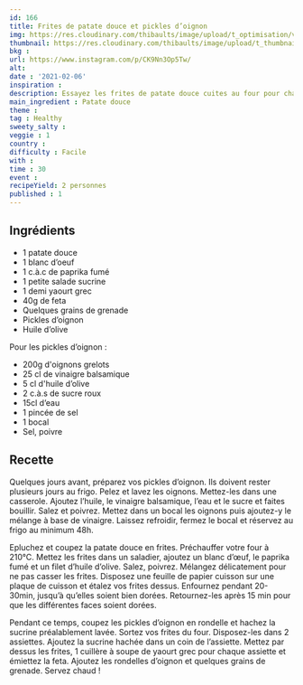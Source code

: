 ```yaml
---
id: 166
title: Frites de patate douce et pickles d’oignon
img: https://res.cloudinary.com/thibaults/image/upload/t_optimisation/v1612635623/Recipes/20210206_frites_patate_douce.jpg
thumbnail: https://res.cloudinary.com/thibaults/image/upload/t_thumbnail_josie/v1612635623/Recipes/20210206_frites_patate_douce.jpg
bkg : 
url: https://www.instagram.com/p/CK9Nn3Op5Tw/
alt: 
date : '2021-02-06'
inspiration : 
description: Essayez les frites de patate douce cuites au four pour changer. Vous aurez des frites ultra moelleuses.
main_ingredient : Patate douce
theme : 
tag : Healthy
sweety_salty : 
veggie : 1
country :
difficulty : Facile
with : 
time : 30
event :
recipeYield: 2 personnes
published : 1
---
```


## Ingrédients
 - 1 patate douce
 - 1 blanc d’oeuf
 - 1 c.à.c de paprika fumé
 - 1 petite salade sucrine
 - 1 demi yaourt grec
 - 40g de feta
 - Quelques grains de grenade
 - Pickles d’oignon
 - Huile d’olive

Pour les pickles d’oignon :
 - 200g d'oignons grelots
 - 25 cl de vinaigre balsamique
 - 5 cl d'huile d’olive 
 - 2 c.à.s de sucre roux
 - 15cl d’eau
 - 1 pincée de sel
 - 1 bocal
 - Sel, poivre

## Recette
Quelques jours avant, préparez vos pickles d’oignon. Ils doivent rester plusieurs jours au frigo. Pelez et lavez les oignons. Mettez-les dans une casserole. Ajoutez l’huile, le vinaigre balsamique, l’eau et le sucre et faites bouillir. Salez et poivrez. Mettez dans un bocal les oignons puis ajoutez-y le mélange à base de vinaigre. Laissez refroidir, fermez le bocal et réservez au frigo au minimum 48h.

Epluchez et coupez la patate douce en frites. Préchauffer votre four à 210°C. Mettez les frites dans un saladier, ajoutez un blanc d’œuf, le paprika fumé et un filet d’huile d’olive. Salez, poivrez. Mélangez délicatement pour ne pas casser les frites. Disposez une feuille de papier cuisson sur une plaque de cuisson et étalez vos frites dessus. Enfournez pendant 20-30min, jusqu’à qu’elles soient bien dorées. Retournez-les après 15 min pour que les différentes faces soient dorées.

Pendant ce temps, coupez les pickles d’oignon en rondelle et hachez la sucrine préalablement lavée. Sortez vos frites du four. Disposez-les dans 2 assiettes. Ajoutez la sucrine hachée dans un coin de l’assiette. Mettez par dessus les frites, 1 cuillère à soupe de yaourt grec pour chaque assiette et émiettez la feta. Ajoutez les rondelles d’oignon et quelques grains de grenade. Servez chaud !